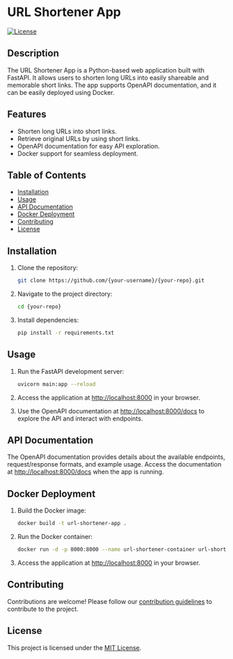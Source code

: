 # URL Shortener App

[![License](https://img.shields.io/github/license/muhammadusama377/url-shortener?style=flat-square)](LICENSE)

## Description

The URL Shortener App is a Python-based web application built with FastAPI. It allows users to shorten long URLs into easily shareable and memorable short links. The app supports OpenAPI documentation, and it can be easily deployed using Docker.

## Features

- Shorten long URLs into short links.
- Retrieve original URLs by using short links.
- OpenAPI documentation for easy API exploration.
- Docker support for seamless deployment.

## Table of Contents

- [Installation](#installation)
- [Usage](#usage)
- [API Documentation](#api-documentation)
- [Docker Deployment](#docker-deployment)
- [Contributing](#contributing)
- [License](#license)

## Installation

1. Clone the repository:

    ```bash
    git clone https://github.com/{your-username}/{your-repo}.git
    ```

2. Navigate to the project directory:

    ```bash
    cd {your-repo}
    ```

3. Install dependencies:

    ```bash
    pip install -r requirements.txt
    ```

## Usage

1. Run the FastAPI development server:

    ```bash
    uvicorn main:app --reload
    ```

2. Access the application at [http://localhost:8000](http://localhost:8000) in your browser.

3. Use the OpenAPI documentation at [http://localhost:8000/docs](http://localhost:8000/docs) to explore the API and interact with endpoints.

## API Documentation

The OpenAPI documentation provides details about the available endpoints, request/response formats, and example usage. Access the documentation at [http://localhost:8000/docs](http://localhost:8000/docs) when the app is running.

## Docker Deployment

1. Build the Docker image:

    ```bash
    docker build -t url-shortener-app .
    ```

2. Run the Docker container:

    ```bash
    docker run -d -p 8000:8000 --name url-shortener-container url-shortener-app
    ```

3. Access the application at [http://localhost:8000](http://localhost:8000) in your browser.

## Contributing

Contributions are welcome! Please follow our [contribution guidelines](CONTRIBUTING.md) to contribute to the project.

## License

This project is licensed under the [MIT License](LICENSE).

